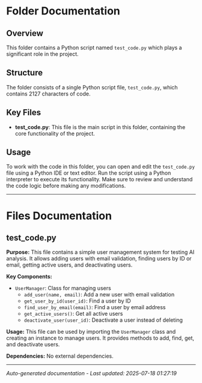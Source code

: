 # Folder Documentation

## Overview
This folder contains a Python script named `test_code.py` which plays a significant role in the project.

## Structure
The folder consists of a single Python script file, `test_code.py`, which contains 2127 characters of code.

## Key Files
- **test_code.py**: This file is the main script in this folder, containing the core functionality of the project.

## Usage
To work with the code in this folder, you can open and edit the `test_code.py` file using a Python IDE or text editor. Run the script using a Python interpreter to execute its functionality. Make sure to review and understand the code logic before making any modifications.

---

# Files Documentation

## test_code.py

**Purpose:** This file contains a simple user management system for testing AI analysis. It allows adding users with email validation, finding users by ID or email, getting active users, and deactivating users.

**Key Components:**
- `UserManager`: Class for managing users
  - `add_user(name, email)`: Add a new user with email validation
  - `get_user_by_id(user_id)`: Find a user by ID
  - `find_user_by_email(email)`: Find a user by email address
  - `get_active_users()`: Get all active users
  - `deactivate_user(user_id)`: Deactivate a user instead of deleting

**Usage:** This file can be used by importing the `UserManager` class and creating an instance to manage users. It provides methods to add, find, get, and deactivate users.

**Dependencies:** No external dependencies.

---
*Auto-generated documentation - Last updated: 2025-07-18 01:27:19*
